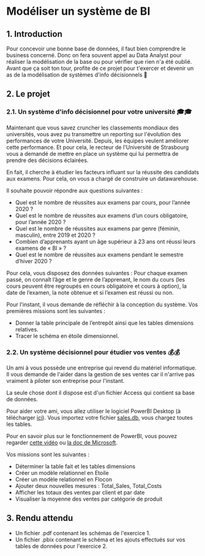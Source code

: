 # Modéliser un système de BI

## 1. Introduction
Pour concevoir une bonne base de données, il faut bien comprendre le business concerné. Donc on fera souvent appel au Data Analyst pour réaliser la modélisation de la base ou pour vérifier que rien n'a été oublié. Avant que ça soit ton tour, profite de ce projet pour t'exercer et devenir un as de la modélisation de systèmes d'info décisionnels 🦁

## 2. Le projet
### 2.1. Un système d'info décisionnel pour votre université 🎓🎓

Maintenant que vous savez cruncher les classements mondiaux des universités, vous avez pu transmettre un reporting sur l'évolution des performances de votre Université. Depuis, les équipes veulent améliorer cette performance. Et pour cela, le recteur de l'Université de Strasbourg vous a demandé de mettre en place un système qui lui permettra de prendre des décisions éclairées. 

En fait, il cherche à étudier les facteurs influant sur la réussite des candidats aux examens. Pour cela, on vous a chargé de construire un datawarehouse.

Il souhaite pouvoir répondre aux questions suivantes :
- Quel est le nombre de réussites aux examens par cours, pour l’année 2020 ?
- Quel est le nombre de réussites aux examens d’un cours obligatoire, pour l’année 2020 ?
- Quel est le nombre de réussites aux examens par genre (féminin, masculin), entre 2019 et 2020 ?
- Combien d’apprenants ayant un âge supérieur à 23 ans ont réussi leurs examens de « BI » ?
- Quel est le nombre de réussites aux examens pendant le semestre d’hiver 2020 ?

Pour cela, vous disposez des données suivantes :
Pour chaque examen passé, on connaît l’âge et le genre de l’apprenant, le nom du cours (les cours peuvent être regroupés en cours obligatoire et cours à option), la date de l’examen, la note obtenue et si l’examen est réussi ou non.

Pour l'instant, il vous demande de réfléchir à la conception du système. Vos premières missions sont les suivantes : 
- Donner la table principale de l’entrepôt ainsi que les tables dimensions relatives.
- Tracer le schéma en étoile dimensionnel.

### 2.2. Un système décisionnel pour étudier vos ventes 💰💰

Un ami à vous possède une entreprise qui revend du matériel informatique. Il vous demande de l'aider dans la gestion de ses ventes car il n'arrive pas vraiment à piloter son entreprise pour l'instant. 

La seule chose dont il dispose est d'un fichier Access qui contient sa base de données. 

Pour aider votre ami, vous allez utiliser le logiciel PowerBI Desktop (à télécharger [ici](https://powerbi.microsoft.com/fr-fr/downloads/)). 
Vous importez votre fichier [sales.db](https://drive.google.com/file/d/13AZq7xX1JDkCsFjqUVqGTYJQmLkmAykc/view?usp=sharing), vous chargez toutes les tables. 

Pour en savoir plus sur le fonctionnement de PowerBI, vous pouvez regarder [cette vidéo](https://www.youtube.com/watch?v=PwyuzmL0jLU) ou [la doc de Microsoft](https://docs.microsoft.com/fr-fr/power-bi/fundamentals/desktop-getting-started).

Vos missions sont les suivantes : 
- Déterminer la table fait et les tables dimensions
- Créer un modèle relationnel en Etoile
- Créer un modèle relationnel en Flocon
- Ajouter deux nouvelles mesures : Total_Sales, Total_Costs
- Afficher les totaux des ventes par client et par date
- Visualiser la moyenne des ventes par catégorie de produit

## 3. Rendu attendu
- Un fichier .pdf contenant les schémas de l'exercice 1. 
- Un fichier .pbix contenant le schéma et les ajouts effectués sur vos tables de données pour l'exercice 2. 
